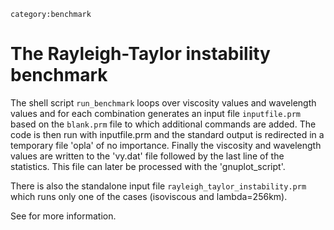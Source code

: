 ```{tags}
category:benchmark
```

# The Rayleigh-Taylor instability benchmark

The shell script `run_benchmark` loops over viscosity values and wavelength values and
for each combination generates an input file `inputfile.prm` based on the `blank.prm` file
to which additional commands are added.
The code is then run with inputfile.prm and the standard output is redirected in a
temporary file 'opla' of no importance. Finally the viscosity and wavelength
values are written to the 'vy.dat' file followed by the last line of the statistics.
This file can later be processed with the 'gnuplot_script'.

There is also the standalone input file `rayleigh_taylor_instability.prm` which
runs only one of the cases (isoviscous and lambda=256km).

See [](doc/rayleigh_taylor_instability) for more information.

